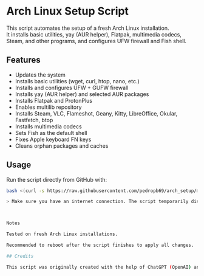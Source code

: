# Arch Linux Setup Script

This script automates the setup of a fresh Arch Linux installation.  
It installs basic utilities, yay (AUR helper), Flatpak, multimedia codecs, Steam, and other programs, and configures UFW firewall and Fish shell.  

## Features

- Updates the system
- Installs basic utilities (wget, curl, htop, nano, etc.)
- Installs and configures UFW + GUFW firewall
- Installs yay (AUR helper) and selected AUR packages
- Installs Flatpak and ProtonPlus
- Enables multilib repository
- Installs Steam, VLC, Flameshot, Geany, Kitty, LibreOffice, Okular, Fastfetch, btop
- Installs multimedia codecs
- Sets Fish as the default shell
- Fixes Apple keyboard FN keys
- Cleans orphan packages and caches

## Usage

Run the script directly from GitHub with:

```bash
bash <(curl -s https://raw.githubusercontent.com/pedropb69/arch_setup/main/arch-setup.sh)

> Make sure you have an internet connection. The script temporarily disables sudo password prompts for pacman and yay during execution.



Notes

Tested on fresh Arch Linux installations.

Recommended to reboot after the script finishes to apply all changes.

## Credits

This script was originally created with the help of ChatGPT (OpenAI) and adapted by the repository owner.
